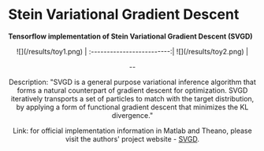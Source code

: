 # Stein Variational Gradient Descent 

**Tensorflow implementation of Stein Variational Gradient Descent (SVGD)**


<center>
 ![](/results/toy1.png) |  
 :-------------------------:|
  ![](/results/toy2.png) |  

<center>

--

Description: "SVGD is a general purpose variational inference algorithm that forms a natural counterpart of gradient descent for optimization. SVGD iteratively transports a set of particles to match with the target distribution, by applying a form of functional gradient descent that minimizes the KL divergence."


Link:
for official implementation information in Matlab and Theano, please visit the authors' project website - [SVGD](http://www.cs.dartmouth.edu/~dartml/project.html?p=vgd).
